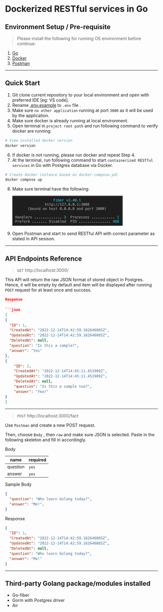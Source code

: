 # Dockerized RESTful services in Go

## Environment Setup / Pre-requisite

> Please install the following for running OS environment before continue:

1. [Go](https://go.dev/doc/install)
2. [Docker](https://www.docker.com/products/docker-desktop/)
3. [Postman](https://www.postman.com/downloads/)

---

## Quick Start

1. Git clone current repository to your local environment and open with preferred IDE [eg: VS code].
2. Rename [.env.example](./.env.example) to `.env` file .
3. Make sure `no other application` running at port `3000` as it will be used by the application.
4. Make sure docker is already running at local environment.
5. Open terminal in `project root path` and run following command to verify docker are running:

```bash
# View installed docker version
docker version
```

6. If docker is not running, please run docker and repeat Step 4.
7. At the terminal, run following command to start `containerized RESTful services` in Go with Postgres database via Docker.

```bash
# Create docker instance based on docker-compose.yml
docker compose up
```

8. Make sure terminal have the following:

   ![Fiber cli prompt](./image/fiber-cli.png)

9. Open Postman and start to send RESTful API with correct parameter as stated in API sesison.

---

## API Endpoints Reference

> `GET` http://localhost:3000/

This API will return the raw JSON format of stored object in Postgres. Hence, it will be empty by default and item will be displayed after running `POST` request for at least once and success.

````JSON
Response

```json
[
{
  "ID": 1,
  "CreatedAt": "2022-12-14T14:42:59.162640885Z",
  "UpdatedAt": "2022-12-14T14:42:59.162640885Z",
  "DeletedAt": null,
  "question": "Is this a sample?",
  "answer": "Yes"
},
{
    "ID": 2,
    "CreatedAt": "2022-12-14T14:45:11.451989Z",
    "UpdatedAt": "2022-12-14T14:45:11.451989Z",
    "DeletedAt": null,
    "question": "Is this a sample too?",
    "answer": "Yea!"
}
]
````

---

> `POST` http://localhost:3000/fact

Use `Postman` and create a new POST request.

Then, choose `Body` , then `raw` and make sure JSON is selected. Paste in the following skeleton and fill in accordingly.

Body

| name     | required |
| -------- | -------- |
| question | `yes`    |
| answer   | `yes`    |

Sample Body

```JSON
{
  "question": "Who learn Golang today?",
  "answer": "Me!",
}
```

Response

```json
{
  "ID": 1,
  "CreatedAt": "2022-12-14T14:42:59.162640885Z",
  "UpdatedAt": "2022-12-14T14:42:59.162640885Z",
  "DeletedAt": null,
  "question": "Who learn Golang today?",
  "answer": "Me!"
}
```

---

## Third-party Golang package/modules installed

- Go-fiber
- Gorm with Postgres driver
- Air
